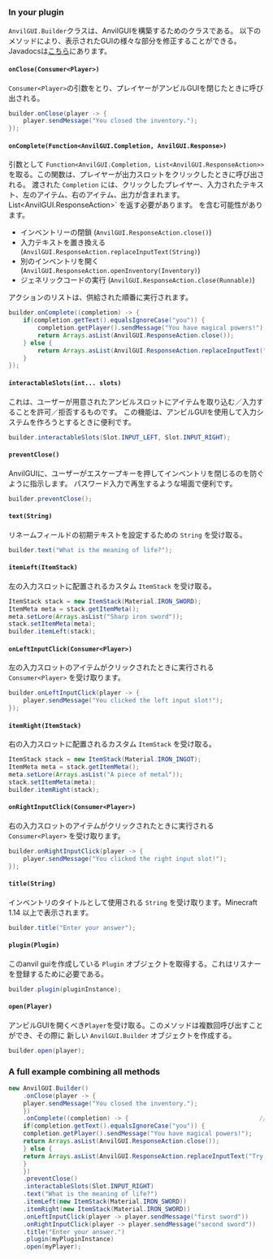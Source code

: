 ### In your plugin

`AnvilGUI.Builder`クラスは、AnvilGUIを構築するためのクラスである。
以下のメソッドにより、表示されたGUIの様々な部分を修正することができる。Javadocsは[こちら](http://docs.wesjd.net/AnvilGUI/)にあります。

#### `onClose(Consumer<Player>)`

`Consumer<Player>`の引数をとり、プレイヤーがアンビルGUIを閉じたときに呼び出される。

```java                                             
builder.onClose(player -> {                         
    player.sendMessage("You closed the inventory.");
});                                                 
``` 

#### `onComplete(Function<AnvilGUI.Completion, AnvilGUI.Response>)`

引数として `Function<AnvilGUI.Completion, List<AnvilGUI.ResponseAction>>` を取る。この関数は、プレイヤーが出力スロットをクリックしたときに呼び出される。
渡された `Completion` には、クリックしたプレイヤー、入力されたテキスト、左のアイテム、右のアイテム、出力が含まれます。List<AnvilGUI.ResponseAction>` を返す必要があります。
を含む可能性があります。

- インベントリーの閉鎖 (`AnvilGUI.ResponseAction.close()`)
- 入力テキストを置き換える (`AnvilGUI.ResponseAction.replaceInputText(String)`)
- 別のインベントリを開く (`AnvilGUI.ResponseAction.openInventory(Inventory)`)
- ジェネリックコードの実行 (`AnvilGUI.ResponseAction.close(Runnable)`)

アクションのリストは、供給された順番に実行されます。

```java                                                
builder.onComplete((completion) -> {                 
    if(completion.getText().equalsIgnoreCase("you")) {
        completion.getPlayer().sendMessage("You have magical powers!");
        return Arrays.asList(AnvilGUI.ResponseAction.close());              
    } else {                                           
        return Arrays.asList(AnvilGUI.ResponseAction.replaceInputText("Try again"));   
    }                                                  
});                                                    
```

#### `interactableSlots(int... slots)`

これは、ユーザーが用意されたアンビルスロットにアイテムを取り込む／入力することを許可／拒否するものです。
この機能は、アンビルGUIを使用して入力システムを作ろうとするときに便利です。

```java
builder.interactableSlots(Slot.INPUT_LEFT, Slot.INPUT_RIGHT);
```

#### `preventClose()`

AnvilGUIに、ユーザーがエスケープキーを押してインベントリを閉じるのを防ぐように指示します。
パスワード入力で再生するような場面で便利です。

```java                     
builder.preventClose();     
```                     

#### `text(String)`

リネームフィールドの初期テキストを設定するための `String` を受け取る。

```java                                           
builder.text("What is the meaning of life?");     
```  

#### `itemLeft(ItemStack)`

左の入力スロットに配置されるカスタム `ItemStack` を受け取る。

```java                                              
ItemStack stack = new ItemStack(Material.IRON_SWORD);
ItemMeta meta = stack.getItemMeta();                 
meta.setLore(Arrays.asList("Sharp iron sword"));             
stack.setItemMeta(meta); 
builder.itemLeft(stack);        
```         

#### `onLeftInputClick(Consumer<Player>)`

左の入力スロットのアイテムがクリックされたときに実行される `Consumer<Player>` を受け取ります。

```java                                              
builder.onLeftInputClick(player -> {
    player.sendMessage("You clicked the left input slot!");
});        
```      

#### `itemRight(ItemStack)`

右の入力スロットに配置されるカスタム `ItemStack` を受け取る。

```java                                              
ItemStack stack = new ItemStack(Material.IRON_INGOT);
ItemMeta meta = stack.getItemMeta();                 
meta.setLore(Arrays.asList("A piece of metal"));             
stack.setItemMeta(meta); 
builder.itemRight(stack);        
```         

#### `onRightInputClick(Consumer<Player>)`

右の入力スロットのアイテムがクリックされたときに実行される `Consumer<Player>` を受け取ります。

```java                                              
builder.onRightInputClick(player -> {
    player.sendMessage("You clicked the right input slot!");
});        
```

#### `title(String)`

インベントリのタイトルとして使用される `String` を受け取ります。Minecraft 1.14 以上で表示されます。

```java                            
builder.title("Enter your answer");
```                                

#### `plugin(Plugin)`

このanvil guiを作成している `Plugin` オブジェクトを取得する。これはリスナーを登録するために必要である。

```java                                         
builder.plugin(pluginInstance);                 
```                            

#### `open(Player)`

アンビルGUIを開くべき`Player`を受け取る。このメソッドは複数回呼び出すことができ、その際に
新しい `AnvilGUI.Builder` オブジェクトを作成する。

```java              
builder.open(player);
```                  

### A full example combining all methods

```java
new AnvilGUI.Builder()
	.onClose(player -> {                                               //インベントリ終了時に呼び出される
	player.sendMessage("You closed the inventory.");
	})
	.onComplete((completion) -> {                                    //インベントリ出力スロットがクリックされたときに呼び出されます。
	if(completion.getText().equalsIgnoreCase("you")) {
	completion.getPlayer().sendMessage("You have magical powers!");
	return Arrays.asList(AnvilGUI.ResponseAction.close());
	} else {
	return Arrays.asList(AnvilGUI.ResponseAction.replaceInputText("Try again"));
	}
	})
	.preventClose()                                                    //インベントリが閉じられるのを防ぐ
	.interactableSlots(Slot.INPUT_RIGHT)                               //プレーヤーが右の入力項目を取り出し、交換できるようにする。
	.text("What is the meaning of life?")                              //GUI が開始するテキストを設定します。
	.itemLeft(new ItemStack(Material.IRON_SWORD))                      //1枠目にカスタムアイテムを使う
	.itemRight(new ItemStack(Material.IRON_SWORD))                     //2枠目にカスタムアイテムを使用する
	.onLeftInputClick(player -> player.sendMessage("first sword"))     //左の入力スロットがクリックされたときに呼び出される
	.onRightInputClick(player -> player.sendMessage("second sword"))   //右の入力スロットがクリックされたときに呼び出される
	.title("Enter your answer.")                                       //GUIのタイトルを設定する（1.14+でのみ動作）。
	.plugin(myPluginInstance)                                          //プラグインインスタンスを設定する
	.open(myPlayer);                                                   //提供されたプレーヤーのGUIを開く
```